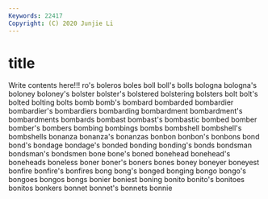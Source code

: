```yaml
---
Keywords: 22417
Copyright: (C) 2020 Junjie Li
---
```


# title

Write contents here!!!
ro's
boleros 
boles 
boll 
boll's 
bolls 
bologna 
bologna's 
boloney 
boloney's 
bolster
bolster's 
bolstered 
bolstering 
bolsters 
bolt 
bolt's 
bolted 
bolting 
bolts 
bomb
bomb's 
bombard 
bombarded 
bombardier 
bombardier's 
bombardiers 
bombarding 
bombardment 
bombardment's 
bombardments
bombards 
bombast 
bombast's 
bombastic 
bombed 
bomber 
bomber's 
bombers 
bombing 
bombings
bombs 
bombshell 
bombshell's 
bombshells 
bonanza 
bonanza's 
bonanzas 
bonbon 
bonbon's 
bonbons
bond 
bond's 
bondage 
bondage's 
bonded 
bonding 
bonding's 
bonds 
bondsman 
bondsman's
bondsmen 
bone 
bone's 
boned 
bonehead 
bonehead's 
boneheads 
boneless 
boner 
boner's
boners 
bones 
boney 
boneyer 
boneyest 
bonfire 
bonfire's 
bonfires 
bong 
bong's
bonged 
bonging 
bongo 
bongo's 
bongoes 
bongos 
bongs 
bonier 
boniest 
boning
bonito 
bonito's 
bonitoes 
bonitos 
bonkers 
bonnet 
bonnet's 
bonnets 
bonnie 
